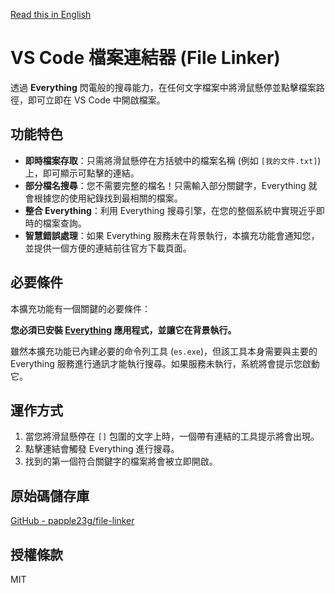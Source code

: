 [Read this in English](README.md)

# VS Code 檔案連結器 (File Linker)

透過 **Everything** 閃電般的搜尋能力，在任何文字檔案中將滑鼠懸停並點擊檔案路徑，即可立即在 VS Code 中開啟檔案。

## 功能特色

-   **即時檔案存取**：只需將滑鼠懸停在方括號中的檔案名稱 (例如 `[我的文件.txt]`) 上，即可顯示可點擊的連結。
-   **部分檔名搜尋**：您不需要完整的檔名！只需輸入部分關鍵字，Everything 就會根據您的使用紀錄找到最相關的檔案。
-   **整合 Everything**：利用 Everything 搜尋引擎，在您的整個系統中實現近乎即時的檔案查詢。
-   **智慧錯誤處理**：如果 Everything 服務未在背景執行，本擴充功能會通知您，並提供一個方便的連結前往官方下載頁面。

## 必要條件

本擴充功能有一個關鍵的必要條件：

**您必須已安裝 [Everything](https://www.voidtools.com/) 應用程式，並讓它在背景執行。**

雖然本擴充功能已內建必要的命令列工具 (`es.exe`)，但該工具本身需要與主要的 Everything 服務進行通訊才能執行搜尋。如果服務未執行，系統將會提示您啟動它。

## 運作方式

1.  當您將滑鼠懸停在 `[]` 包圍的文字上時，一個帶有連結的工具提示將會出現。
2.  點擊連結會觸發 Everything 進行搜尋。
3.  找到的第一個符合關鍵字的檔案將會被立即開啟。

## 原始碼儲存庫

[GitHub - papple23g/file-linker](https://github.com/papple23g/file-linker)

## 授權條款

MIT
